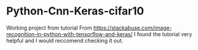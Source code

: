 # Python-Cnn-Keras-cifar10
Working project from tutorial 
From https://stackabuse.com/image-recognition-in-python-with-tensorflow-and-keras/
I found the tutorial very helpful and I would reccomend checking it out.

